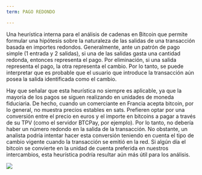```yaml
---
term: PAGO REDONDO

---
```

Una heurística interna para el análisis de cadenas en Bitcoin que permite formular una hipótesis sobre la naturaleza de las salidas de una transacción basada en importes redondos. Generalmente, ante un patrón de pago simple (1 entrada y 2 salidas), si una de las salidas gasta una cantidad redonda, entonces representa el pago. Por eliminación, si una salida representa el pago, la otra representa el cambio. Por lo tanto, se puede interpretar que es probable que el usuario que introduce la transacción aún posea la salida identificada como el cambio.

Hay que señalar que esta heurística no siempre es aplicable, ya que la mayoría de los pagos se siguen realizando en unidades de moneda fiduciaria. De hecho, cuando un comerciante en Francia acepta bitcoin, por lo general, no muestra precios estables en sats. Prefieren optar por una conversión entre el precio en euros y el importe en bitcoins a pagar a través de su TPV (como el servidor BTCPay, por ejemplo). Por lo tanto, no debería haber un número redondo en la salida de la transacción. No obstante, un analista podría intentar hacer esta conversión teniendo en cuenta el tipo de cambio vigente cuando la transacción se emitió en la red. Si algún día el bitcoin se convierte en la unidad de cuenta preferida en nuestros intercambios, esta heurística podría resultar aún más útil para los análisis.

![](../../dictionnaire/assets/11.webp)